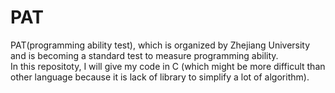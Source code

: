 # PAT
PAT(programming ability test), which is organized by Zhejiang University and is becoming a standard test to measure programming ability. </br>  In this repositoty, I will give my code in C (which might be more difficult than other language because it is lack of library to simplify a lot of algorithm).
